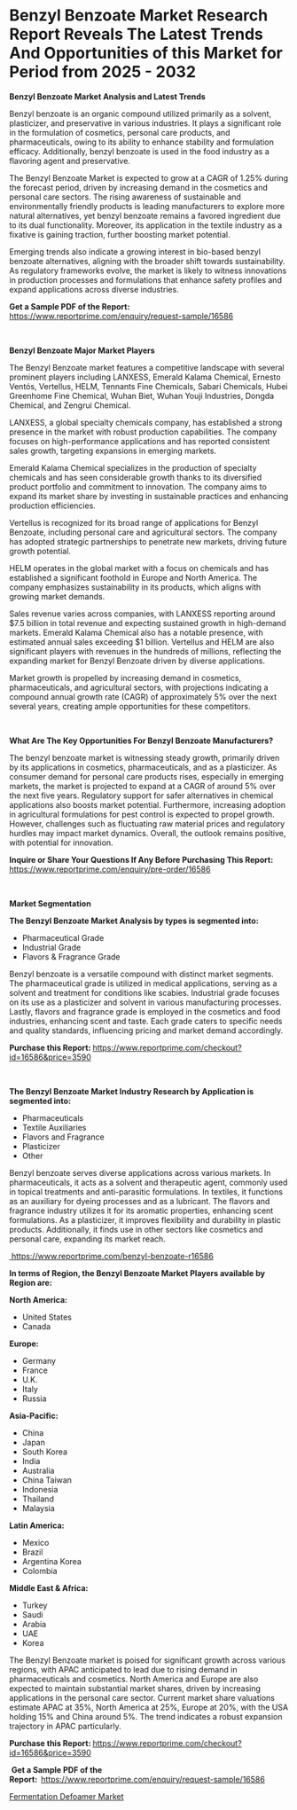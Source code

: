 <p><h1>Benzyl Benzoate Market Research Report Reveals The Latest Trends And Opportunities of this Market for Period from 2025 - 2032</h1></p><p><strong>Benzyl Benzoate Market Analysis and Latest Trends</strong></p>
<p><p>Benzyl benzoate is an organic compound utilized primarily as a solvent, plasticizer, and preservative in various industries. It plays a significant role in the formulation of cosmetics, personal care products, and pharmaceuticals, owing to its ability to enhance stability and formulation efficacy. Additionally, benzyl benzoate is used in the food industry as a flavoring agent and preservative.</p><p>The Benzyl Benzoate Market is expected to grow at a CAGR of 1.25% during the forecast period, driven by increasing demand in the cosmetics and personal care sectors. The rising awareness of sustainable and environmentally friendly products is leading manufacturers to explore more natural alternatives, yet benzyl benzoate remains a favored ingredient due to its dual functionality. Moreover, its application in the textile industry as a fixative is gaining traction, further boosting market potential. </p><p>Emerging trends also indicate a growing interest in bio-based benzyl benzoate alternatives, aligning with the broader shift towards sustainability. As regulatory frameworks evolve, the market is likely to witness innovations in production processes and formulations that enhance safety profiles and expand applications across diverse industries.</p></p>
<p><strong>Get a Sample PDF of the Report:&nbsp;</strong> <a href="https://www.reportprime.com/enquiry/request-sample/16586?utm_campaign=2299&utm_medium=2&utm_source=Github&utm_content=ia&utm_term=18032025&utm_id=benzyl-benzoate">https://www.reportprime.com/enquiry/request-sample/16586</a></p>
<p>&nbsp;</p>
<p><strong>Benzyl Benzoate Major Market Players</strong></p>
<p><p>The Benzyl Benzoate market features a competitive landscape with several prominent players including LANXESS, Emerald Kalama Chemical, Ernesto Ventós, Vertellus, HELM, Tennants Fine Chemicals, Sabari Chemicals, Hubei Greenhome Fine Chemical, Wuhan Biet, Wuhan Youji Industries, Dongda Chemical, and Zengrui Chemical. </p><p>LANXESS, a global specialty chemicals company, has established a strong presence in the market with robust production capabilities. The company focuses on high-performance applications and has reported consistent sales growth, targeting expansions in emerging markets.</p><p>Emerald Kalama Chemical specializes in the production of specialty chemicals and has seen considerable growth thanks to its diversified product portfolio and commitment to innovation. The company aims to expand its market share by investing in sustainable practices and enhancing production efficiencies.</p><p>Vertellus is recognized for its broad range of applications for Benzyl Benzoate, including personal care and agricultural sectors. The company has adopted strategic partnerships to penetrate new markets, driving future growth potential. </p><p>HELM operates in the global market with a focus on chemicals and has established a significant foothold in Europe and North America. The company emphasizes sustainability in its products, which aligns with growing market demands.</p><p>Sales revenue varies across companies, with LANXESS reporting around $7.5 billion in total revenue and expecting sustained growth in high-demand markets. Emerald Kalama Chemical also has a notable presence, with estimated annual sales exceeding $1 billion. Vertellus and HELM are also significant players with revenues in the hundreds of millions, reflecting the expanding market for Benzyl Benzoate driven by diverse applications.</p><p>Market growth is propelled by increasing demand in cosmetics, pharmaceuticals, and agricultural sectors, with projections indicating a compound annual growth rate (CAGR) of approximately 5% over the next several years, creating ample opportunities for these competitors.</p></p>
<p>&nbsp;</p>
<p><strong>What Are The Key Opportunities For Benzyl Benzoate Manufacturers?</strong></p>
<p><p>The benzyl benzoate market is witnessing steady growth, primarily driven by its applications in cosmetics, pharmaceuticals, and as a plasticizer. As consumer demand for personal care products rises, especially in emerging markets, the market is projected to expand at a CAGR of around 5% over the next five years. Regulatory support for safer alternatives in chemical applications also boosts market potential. Furthermore, increasing adoption in agricultural formulations for pest control is expected to propel growth. However, challenges such as fluctuating raw material prices and regulatory hurdles may impact market dynamics. Overall, the outlook remains positive, with potential for innovation.</p></p>
<p><strong>Inquire or Share Your Questions If Any Before Purchasing This Report:</strong> <a href="https://www.reportprime.com/enquiry/pre-order/16586?utm_campaign=2299&utm_medium=2&utm_source=Github&utm_content=ia&utm_term=18032025&utm_id=benzyl-benzoate">https://www.reportprime.com/enquiry/pre-order/16586</a></p>
<p>&nbsp;</p>
<p><strong>Market Segmentation</strong></p>
<p><strong>The Benzyl Benzoate Market Analysis by types is segmented into:</strong></p>
<p><ul><li>Pharmaceutical Grade</li><li>Industrial Grade</li><li>Flavors & Fragrance Grade</li></ul></p>
<p><p>Benzyl benzoate is a versatile compound with distinct market segments. The pharmaceutical grade is utilized in medical applications, serving as a solvent and treatment for conditions like scabies. Industrial grade focuses on its use as a plasticizer and solvent in various manufacturing processes. Lastly, flavors and fragrance grade is employed in the cosmetics and food industries, enhancing scent and taste. Each grade caters to specific needs and quality standards, influencing pricing and market demand accordingly.</p></p>
<p><strong>Purchase this Report:&nbsp;</strong><a href="https://www.reportprime.com/checkout?id=16586&price=3590&utm_campaign=2299&utm_medium=2&utm_source=Github&utm_content=ia&utm_term=18032025&utm_id=benzyl-benzoate">https://www.reportprime.com/checkout?id=16586&price=3590</a></p>
<p>&nbsp;</p>
<p><strong>The Benzyl Benzoate Market Industry Research by Application is segmented into:</strong></p>
<p><ul><li>Pharmaceuticals</li><li>Textile Auxiliaries</li><li>Flavors and Fragrance</li><li>Plasticizer</li><li>Other</li></ul></p>
<p><p>Benzyl benzoate serves diverse applications across various markets. In pharmaceuticals, it acts as a solvent and therapeutic agent, commonly used in topical treatments and anti-parasitic formulations. In textiles, it functions as an auxiliary for dyeing processes and as a lubricant. The flavors and fragrance industry utilizes it for its aromatic properties, enhancing scent formulations. As a plasticizer, it improves flexibility and durability in plastic products. Additionally, it finds use in other sectors like cosmetics and personal care, expanding its market reach.</p></p>
<p><a href="https://www.reportprime.com/benzyl-benzoate-r16586?utm_campaign=2299&utm_medium=2&utm_source=Github&utm_content=ia&utm_term=18032025&utm_id=benzyl-benzoate">&nbsp;https://www.reportprime.com/benzyl-benzoate-r16586</a></p>
<p><strong>In terms of Region, the Benzyl Benzoate Market Players available by Region are:</strong></p>
<p>
    <p> <strong> North America: </strong>
        <ul>
            <li>United States</li>
            <li>Canada</li>
        </ul>
        </p> 
    <p> <strong> Europe: </strong>
        <ul>
            <li>Germany</li>
            <li>France</li>
            <li>U.K.</li>
            <li>Italy</li>
            <li>Russia</li>
        </ul>
        </p> 
    <p> <strong> Asia-Pacific: </strong>
        <ul>
            <li>China</li>
            <li>Japan</li>
            <li>South Korea</li>
            <li>India</li>
            <li>Australia</li>
            <li>China Taiwan</li>
            <li>Indonesia</li>
            <li>Thailand</li>
            <li>Malaysia</li>
        </ul>
        </p> 
    <p> <strong> Latin America: </strong>
        <ul>
            <li>Mexico</li>
            <li>Brazil</li>
            <li>Argentina Korea</li>
            <li>Colombia</li>
        </ul>
        </p> 
    <p> <strong> Middle East & Africa: </strong>
        <ul>
            <li>Turkey</li>
            <li>Saudi</li>
            <li>Arabia</li>
            <li>UAE</li>
            <li>Korea</li>
        </ul>
    </p>
    </p>
<p><p>The Benzyl Benzoate market is poised for significant growth across various regions, with APAC anticipated to lead due to rising demand in pharmaceuticals and cosmetics. North America and Europe are also expected to maintain substantial market shares, driven by increasing applications in the personal care sector. Current market share valuations estimate APAC at 35%, North America at 25%, Europe at 20%, with the USA holding 15% and China around 5%. The trend indicates a robust expansion trajectory in APAC particularly.</p></p>
<p><strong>Purchase this Report: </strong><a href="https://www.reportprime.com/checkout?id=16586&price=3590&utm_campaign=2299&utm_medium=2&utm_source=Github&utm_content=ia&utm_term=18032025&utm_id=benzyl-benzoate">https://www.reportprime.com/checkout?id=16586&price=3590</a></p>
<p>&nbsp;<strong>Get a Sample PDF of the Report:&nbsp;&nbsp;</strong><a href="https://www.reportprime.com/enquiry/request-sample/16586?utm_campaign=2299&utm_medium=2&utm_source=Github&utm_content=ia&utm_term=18032025&utm_id=benzyl-benzoate">https://www.reportprime.com/enquiry/request-sample/16586</a></p>
<p><strong></strong></p>
<p><p><a href="https://github.com/dmitriyvo6rog/Market-Research-Report-List-1/blob/main/fermentation-defoamer-market.md?utm_campaign=2299&utm_medium=2&utm_source=Github&utm_content=ia&utm_term=18032025&utm_id=benzyl-benzoate">Fermentation Defoamer Market</a></p></p>
